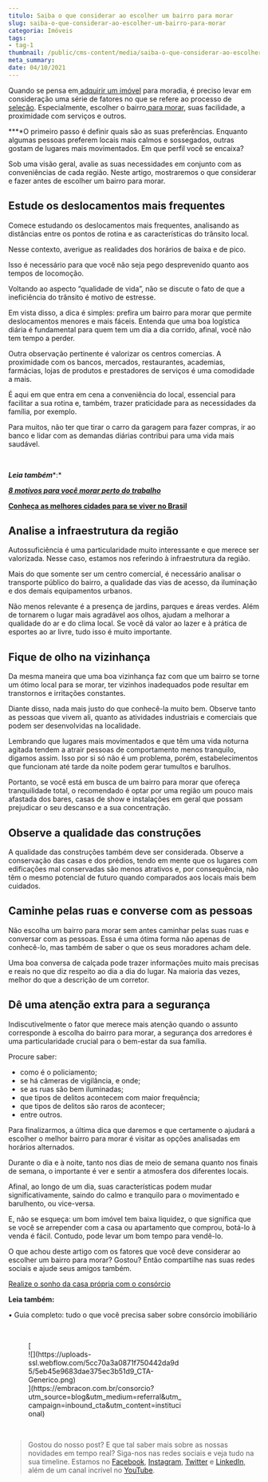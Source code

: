 ```yaml
---
titulo: Saiba o que considerar ao escolher um bairro para morar
slug: saiba-o-que-considerar-ao-escolher-um-bairro-para-morar
categoria: Imóveis
tags:
- tag-1
thumbnail: /public/cms-content/media/saiba-o-que-considerar-ao-escolher-um-bairro-para-morar.jpg
meta_summary: 
date: 04/10/2021
---
```

Quando se pensa em[ adquirir um imóvel](https://www.embracon.com.br/consorcio-de-imoveis) para moradia, é preciso levar em consideração uma série de fatores no que se refere ao processo de [seleção](https://www.embracon.com.br/blog/melhores-cidades-para-viver-com-valores-de-metro-quadrado). Especialmente, escolher o bairro[ para morar](https://www.embracon.com.br/blog/conheca-as-melhores-cidades-para-se-viver-no-brasil), suas facilidade, a proximidade com serviços e outros.

**‍**O primeiro passo é definir quais são as suas preferências. Enquanto algumas pessoas preferem locais mais calmos e sossegados, outras gostam de lugares mais movimentados. Em que perfil você se encaixa?

Sob uma visão geral, avalie as suas necessidades em conjunto com as conveniências de cada região. Neste artigo, mostraremos o que considerar e fazer antes de escolher um bairro para morar.

Estude os deslocamentos mais frequentes
---------------------------------------

Comece estudando os deslocamentos mais frequentes, analisando as distâncias entre os pontos de rotina e as características do trânsito local.

Nesse contexto, averigue as realidades dos horários de baixa e de pico.

Isso é necessário para que você não seja pego desprevenido quanto aos tempos de locomoção.

Voltando ao aspecto “qualidade de vida”, não se discute o fato de que a ineficiência do trânsito é motivo de estresse.

Em vista disso, a dica é simples: prefira um bairro para morar que permite deslocamentos menores e mais fáceis. Entenda que uma boa logística diária é fundamental para quem tem um dia a dia corrido, afinal, você não tem tempo a perder.

Outra observação pertinente é valorizar os centros comercias. A proximidade com os bancos, mercados, restaurantes, academias, farmácias, lojas de produtos e prestadores de serviços é uma comodidade a mais.

É aqui em que entra em cena a conveniência do local, essencial para facilitar a sua rotina e, também, trazer praticidade para as necessidades da família, por exemplo.

Para muitos, não ter que tirar o carro da garagem para fazer compras, ir ao banco e lidar com as demandas diárias contribui para uma vida mais saudável.

‍

***Leia também****:*

***‍***[***8 motivos para você morar perto do trabalho***](https://www.embracon.com.br/blog/8-motivos-para-voce-morar-perto-do-trabalho)

[**Conheça as melhores cidades para se viver no Brasil** ](https://www.embracon.com.br/blog/conheca-as-melhores-cidades-para-se-viver-no-brasil)

Analise a infraestrutura da região
----------------------------------

Autossuficiência é uma particularidade muito interessante e que merece ser valorizada. Nesse caso, estamos nos referindo à infraestrutura da região.

Mais do que somente ser um centro comercial, é necessário analisar o transporte público do bairro, a qualidade das vias de acesso, da iluminação e dos demais equipamentos urbanos.

Não menos relevante é a presença de jardins, parques e áreas verdes. Além de tornarem o lugar mais agradável aos olhos, ajudam a melhorar a qualidade do ar e do clima local. Se você dá valor ao lazer e à prática de esportes ao ar livre, tudo isso é muito importante.

Fique de olho na vizinhança
---------------------------

Da mesma maneira que uma boa vizinhança faz com que um bairro se torne um ótimo local para se morar, ter vizinhos inadequados pode resultar em transtornos e irritações constantes.

Diante disso, nada mais justo do que conhecê-la muito bem. Observe tanto as pessoas que vivem ali, quanto as atividades industriais e comerciais que podem ser desenvolvidas na localidade.

Lembrando que lugares mais movimentados e que têm uma vida noturna agitada tendem a atrair pessoas de comportamento menos tranquilo, digamos assim. Isso por si só não é um problema, porém, estabelecimentos que funcionam até tarde da noite podem gerar tumultos e barulhos.

Portanto, se você está em busca de um bairro para morar que ofereça tranquilidade total, o recomendado é optar por uma região um pouco mais afastada dos bares, casas de show e instalações em geral que possam prejudicar o seu descanso e a sua concentração.

Observe a qualidade das construções
-----------------------------------

A qualidade das construções também deve ser considerada. Observe a conservação das casas e dos prédios, tendo em mente que os lugares com edificações mal conservadas são menos atrativos e, por consequência, não têm o mesmo potencial de futuro quando comparados aos locais mais bem cuidados.

Caminhe pelas ruas e converse com as pessoas
--------------------------------------------

Não escolha um bairro para morar sem antes caminhar pelas suas ruas e conversar com as pessoas. Essa é uma ótima forma não apenas de conhecê-lo, mas também de saber o que os seus moradores acham dele.

Uma boa conversa de calçada pode trazer informações muito mais precisas e reais no que diz respeito ao dia a dia do lugar. Na maioria das vezes, melhor do que a descrição de um corretor.

Dê uma atenção extra para a segurança
-------------------------------------

Indiscutivelmente o fator que merece mais atenção quando o assunto corresponde à escolha do bairro para morar, a segurança dos arredores é uma particularidade crucial para o bem-estar da sua família.

Procure saber:

- como é o policiamento;
- se há câmeras de vigilância, e onde;
- se as ruas são bem iluminadas;
- que tipos de delitos acontecem com maior frequência;
- que tipos de delitos são raros de acontecer;
- entre outros.

Para finalizarmos, a última dica que daremos e que certamente o ajudará a escolher o melhor bairro para morar é visitar as opções analisadas em horários alternados.

Durante o dia e à noite, tanto nos dias de meio de semana quanto nos finais de semana, o importante é ver e sentir a atmosfera dos diferentes locais.

Afinal, ao longo de um dia, suas características podem mudar significativamente, saindo do calmo e tranquilo para o movimentado e barulhento, ou vice-versa.

E, não se esqueça: um bom imóvel tem baixa liquidez, o que significa que se você se arrepender com a casa ou apartamento que comprou, botá-lo à venda é fácil. Contudo, pode levar um bom tempo para vendê-lo.

O que achou deste artigo com os fatores que você deve considerar ao escolher um bairro para morar? Gostou? Então compartilhe nas suas redes sociais e ajude seus amigos também.

 [Realize o sonho da casa própria com o consórcio](https://www.embracon.com.br/consorcio-de-imoveis)

**Leia também:**

• Guia completo: tudo o que você precisa saber sobre consórcio imobiliário

‍

<figure class="w-richtext-figure-type-image w-richtext-align-center" style="max-width:310px">[<div>![](https://uploads-ssl.webflow.com/5cc70a3a0871f750442da9d5/5eb45e9683dae375ec3b51d9_CTA-Generico.png)</div>](https://embracon.com.br/consorcio?utm_source=blog&utm_medium=referral&utm_campaign=inbound_cta&utm_content=institucional)</figure>‍

> Gostou do nosso post? E que tal saber mais sobre as nossas novidades em tempo real? Siga-nos nas redes sociais e veja tudo na sua timeline. Estamos no [Facebook](https://www.facebook.com/embracon/), [Instagram](https://www.instagram.com/embraconoficial/), [Twitter](https://twitter.com/embracon) e [LinkedIn](https://www.linkedin.com/company/1018875/), além de um canal incrível no [YouTube](https://www.youtube.com/channel/UCL-Y0mv9zc73Iek48NLUBzQ).
